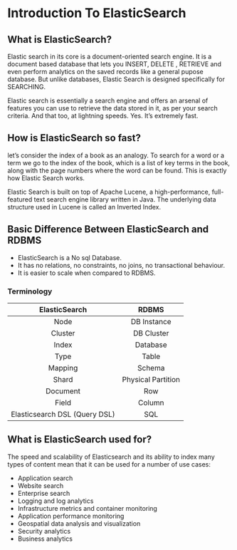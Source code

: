 # Introduction To ElasticSearch

## What is ElasticSearch?

Elastic search in its core is a document-oriented search engine. It is a document based database 
that lets you INSERT, DELETE , RETRIEVE and even perform analytics on the saved records like a 
general pupose database. But unlike databases, Elastic Search is designed specifically for SEARCHING.

Elastic search is essentially a search engine and offers an arsenal of features you can use to
retrieve the data stored in it, as per your search criteria. And that too, at lightning speeds. 
Yes. It’s extremely fast.

## How is ElasticSearch so fast?

let’s consider the index of a book as an analogy.
To search for a word or a term we go to the index of the book, which is a list of key terms in the 
book, along with the page numbers where the word can be found. This is exactly how Elastic Search works.

Elastic Search is built on top of Apache Lucene, a high-performance, full-featured text search 
engine library written in Java. The underlying data structure used in Lucene is called an Inverted Index.

## Basic Difference Between ElasticSearch and RDBMS

- ElasticSearch is a No sql Database.
- It has no relations, no constraints, no joins, no transactional behaviour.
- It is easier to scale when compared to RDBMS.

### Terminology
|         ElasticSearch         |          RDBMS           |
|:-----------------------------:|:------------------------:|
|             Node              |       DB Instance        |
|            Cluster            |        DB Cluster        |
|             Index             |         Database         |
|             Type              |          Table           |
|            Mapping            |          Schema          |
|             Shard             |    Physical Partition    |
|           Document            |           Row            |
|             Field             |          Column          |
| Elasticsearch DSL (Query DSL) |           SQL            |

## What is ElasticSearch used for?
The speed and scalability of Elasticsearch and its ability to index many types of content mean that
it can be used for a number of use cases:
- Application search
- Website search
- Enterprise search
- Logging and log analytics
- Infrastructure metrics and container monitoring
- Application performance monitoring
- Geospatial data analysis and visualization
- Security analytics
- Business analytics